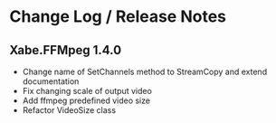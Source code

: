 Change Log / Release Notes
==========================

## Xabe.FFMpeg 1.4.0

* Change name of SetChannels method to StreamCopy and extend documentation
* Fix changing scale of output video
* Add ffmpeg predefined video size
* Refactor VideoSize class